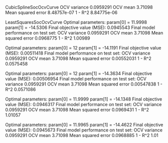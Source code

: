 CubicSplineSocOcvCurve
OCV variance             0.0959291
OCV mean                 3.71098
Mean squared error       8.48757e-07
1 - R^2                  8.84775e-06



LeastSquaresSocOcvCurve
Optimal parameters:
  param[0] = 11.9998
  param[1] = -14.5306
Final objective value (MSE): 0.0945543
Final model performance on test set:
OCV variance             0.0959291
OCV mean                 3.71098
Mean squared error       0.0968775
1 - R^2                  1.00989

Optimal parameters:
  param[0] = 12
  param[1] = -14.1191
Final objective value (MSE): 0.00511418
Final model performance on test set:
OCV variance             0.0959291
OCV mean                 3.71098
Mean squared error       0.00552031
1 - R^2                  0.0575458

Optimal parameters:
  param[0] = 12
  param[1] = -14.3634
Final objective value (MSE): 0.00506954
Final model performance on test set:
OCV variance             0.0959291
OCV mean                 3.71098
Mean squared error       0.00547838
1 - R^2                  0.0571086

Optimal parameters:
  param[0] = 11.9999
  param[1] = -14.1348
Final objective value (MSE): 0.0946317
Final model performance on test set:
OCV variance             0.0959291
OCV mean                 3.71098
Mean squared error       0.0969431
1 - R^2                  1.01057

Optimal parameters:
  param[0] = 11.9965
  param[1] = -14.4622
Final objective value (MSE): 0.0945673
Final model performance on test set:
OCV variance             0.0959291
OCV mean                 3.71098
Mean squared error       0.0968885
1 - R^2                  1.01


